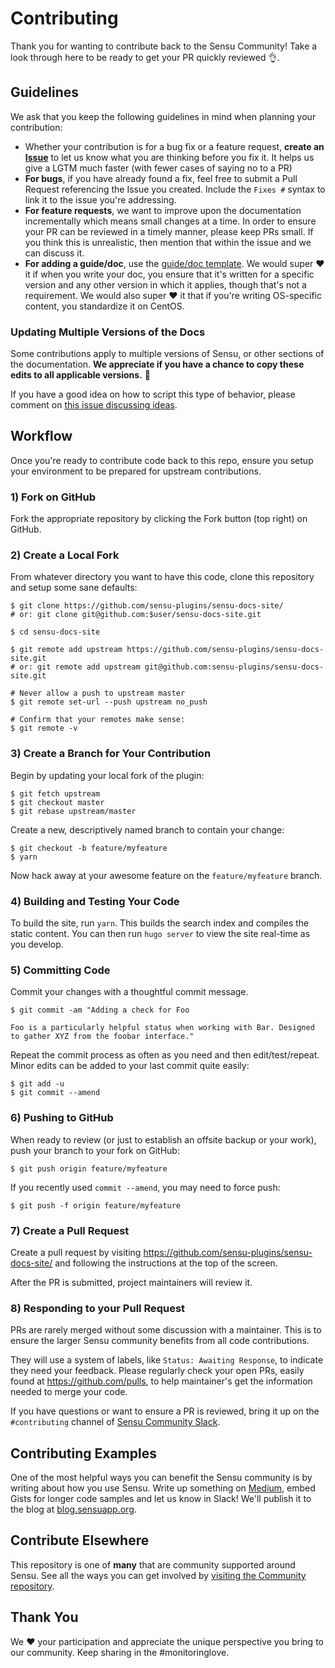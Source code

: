 # Contributing

Thank you for wanting to contribute back to the Sensu Community! Take a look through here to be ready to get your PR quickly reviewed 👌.

## Guidelines
We ask that you keep the following guidelines in mind when planning your contribution:

* Whether your contribution is for a bug fix or a feature request, **create an [Issue](https://github.com/sensu-plugins/sensu-docs-site/issues)** to let us know what you are thinking before you fix it. It helps us give a LGTM much faster (with fewer cases of saying no to a PR)
* **For bugs**, if you have already found a fix, feel free to submit a Pull Request referencing the Issue you created. Include the `Fixes #` syntax to link it to the issue you're addressing.
* **For feature requests**, we want to improve upon the documentation incrementally which means small changes at a time. In order to ensure your PR can be reviewed in a timely manner, please keep PRs small. If you think this is unrealistic, then mention that within the issue and we can discuss it.
* **For adding a guide/doc**, use the [guide/doc template](static/files/sensu-doc-template.md). We would super :heart: it if when you write your doc, you ensure that it's written for a specific version and any other version in which it applies, though that's not a requirement. We would also super :heart: it that if you're writing OS-specific content, you standardize it on CentOS. 

### Updating Multiple Versions of the Docs
Some contributions apply to multiple versions of Sensu, or other sections of the documentation. **We appreciate if you have a chance to copy these edits to all applicable versions.** 🙏

If you have a good idea on how to script this type of behavior, please comment on [this issue discussing ideas](https://github.com/sensu/sensu-docs-site/issues/95). 

## Workflow

Once you're ready to contribute code back to this repo, ensure you setup your environment to be prepared for upstream contributions.

### 1) Fork on GitHub

Fork the appropriate repository by clicking the Fork button (top right) on GitHub.

### 2) Create a Local Fork

From whatever directory you want to have this code, clone this repository and setup some sane defaults:

```
$ git clone https://github.com/sensu-plugins/sensu-docs-site/
# or: git clone git@github.com:$user/sensu-docs-site.git

$ cd sensu-docs-site

$ git remote add upstream https://github.com/sensu-plugins/sensu-docs-site.git
# or: git remote add upstream git@github.com:sensu-plugins/sensu-docs-site.git

# Never allow a push to upstream master
$ git remote set-url --push upstream no_push

# Confirm that your remotes make sense:
$ git remote -v
```

### 3) Create a Branch for Your Contribution

Begin by updating your local fork of the plugin:

```
$ git fetch upstream
$ git checkout master
$ git rebase upstream/master
```

Create a new, descriptively named branch to contain your change:

```
$ git checkout -b feature/myfeature
$ yarn
```

Now hack away at your awesome feature on the `feature/myfeature` branch.

### 4) Building and Testing Your Code

To build the site, run `yarn`. This builds the search index and compiles the static content.
You can then run `hugo server` to view the site real-time as you develop.

### 5) Committing Code

Commit your changes with a thoughtful commit message.

```
$ git commit -am "Adding a check for Foo

Foo is a particularly helpful status when working with Bar. Designed to gather XYZ from the foobar interface."
```

Repeat the commit process as often as you need and then edit/test/repeat. Minor edits can be added to your last commit quite easily:

```
$ git add -u
$ git commit --amend
```

### 6) Pushing to GitHub

When ready to review (or just to establish an offsite backup or your work), push your branch to your fork on GitHub:

```
$ git push origin feature/myfeature
```

If you recently used `commit --amend`, you may need to force push:

```
$ git push -f origin feature/myfeature
```

### 7) Create a Pull Request

Create a pull request by visiting https://github.com/sensu-plugins/sensu-docs-site/ and following the instructions at the top of the screen.

After the PR is submitted, project maintainers will review it.

### 8) Responding to your Pull Request

PRs are rarely merged without some discussion with a maintainer. This is to ensure the larger Sensu community benefits from all code contributions.

They will use a system of labels, like `Status: Awaiting Response`, to indicate they need your feedback. Please regularly check your open PRs, easily found at https://github.com/pulls, to help maintainer's get the information needed to merge your code.

If you have questions or want to ensure a PR is reviewed, bring it up on the `#contributing` channel of [Sensu Community Slack](http://slack.sensu.io).

## Contributing Examples
One of the most helpful ways you can benefit the Sensu community is by writing about how you use Sensu. Write up something on [Medium](https://medium.com), embed Gists for longer code samples and let us know in Slack! We'll publish it to the blog at [blog.sensuapp.org](https://blog.sensuapp.org/).

## Contribute Elsewhere
This repository is one of **many** that are community supported around Sensu. See all the ways you can get involved by [visiting the Community repository](https://github.com/sensu-plugins/community#how-you-can-help).

## Thank You

We :heart: your participation and appreciate the unique perspective you bring to our community. Keep sharing in the #monitoringlove.

